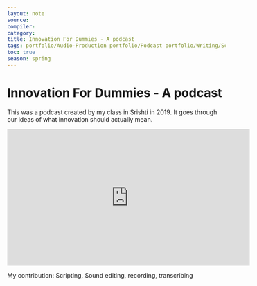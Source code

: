 ```yaml
---
layout: note
source:
compiler:
category:
title: Innovation For Dummies - A podcast
tags: portfolio/Audio-Production portfolio/Podcast portfolio/Writing/Script
toc: true
season: spring
---
```


# Innovation For Dummies - A podcast

This was a podcast created by my class in Srishti in 2019. It goes through our ideas of what innovation should actually mean. 

<iframe width="560" height="315" src="https://www.youtube-nocookie.com/embed/E2brHfCGVEA" frameborder="0" allow="accelerometer; autoplay; clipboard-write; encrypted-media; gyroscope; picture-in-picture" allowfullscreen></iframe>

My contribution: Scripting, Sound editing, recording, transcribing